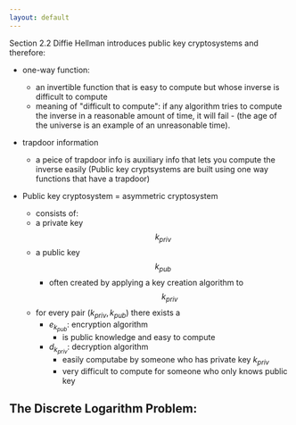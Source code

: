 ```yaml
---
layout: default
---
```

<script type="text/javascript" async
  src="https://cdn.mathjax.org/mathjax/latest/MathJax.js?config=TeX-MML-AM_CHTML">
</script>

Section 2.2
Diffie Hellman introduces public key cryptosystems and therefore:
* one-way function: 
    * an invertible function that is easy to compute but whose inverse is difficult to compute
    * meaning of "difficult to compute": if any algorithm tries to compute the inverse in a reasonable amount of time, it will fail - (the age of the universe is an example of an unreasonable time). 
 
* trapdoor information
    * a peice of trapdoor info is auxiliary info that lets you compute the inverse easily (Public key cryptsystems are built using one way functions that have a trapdoor) 

* Public key cryptosystem = asymmetric cryptosystem
    * consists of: 
    * a private key $$k_{priv}$$
    * a public key $$k_{pub}$$
        * often created by applying a key creation algorithm to $$k_{priv}$$ 
   *  for every pair ($k_{priv}, k_{pub}$) there exists a 
       -  $e_{k_{pub}}$: encryption algorithm
           +  is public knowledge and easy to compute
       -  $d_{k_{priv}}$: decryption algorithm
           +  easily computabe by someone who has private key $k_{priv}$
           +  very difficult to compute for someone who only knows public key

## The Discrete Logarithm Problem:

 
 